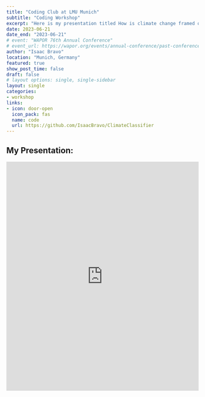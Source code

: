 ```yaml
---
title: "Coding Club at LMU Munich"
subtitle: "Coding Workshop"
excerpt: "Here is my presentation titled How is climate change framed on Twitter in different geographic regions, and how does it influence people's engagement?, at the Department of Media and Communication at Ludwig-Maximilians University in Germany."
date: 2023-06-21
date_end: "2023-06-21"
# event: "WAPOR 76th Annual Conference"
# event_url: https://wapor.org/events/annual-conference/past-conferences/76th-annual-conference/
author: "Isaac Bravo"
location: "Munich, Germany"
featured: true
show_post_time: false
draft: false
# layout options: single, single-sidebar
layout: single
categories:
- workshop
links:
- icon: door-open
  icon_pack: fas
  name: code
  url: https://github.com/IsaacBravo/ClimateClassifier
---
```

## My Presentation:

<iframe src="https://drive.google.com/file/d/1aoDMdZL_6k1wArN6f44cto6X5Abb_Qbh/preview?usp=sharing" style="width:100%; height:600px;" frameborder="0"></iframe>
